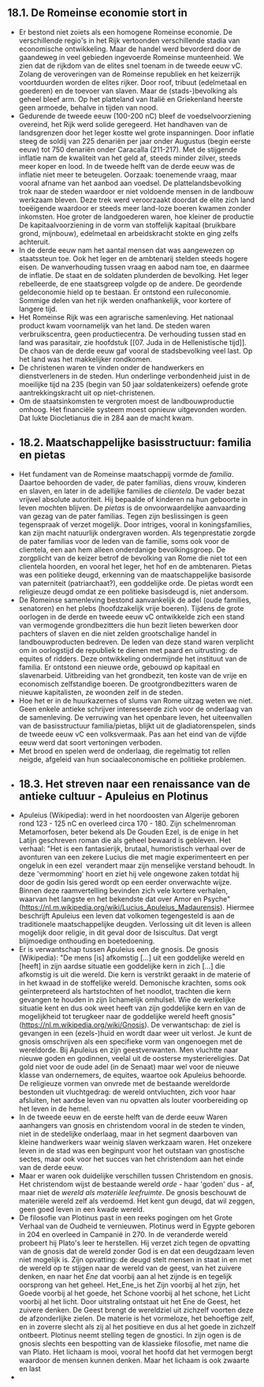 ## 18.1. De Romeinse economie stort in
- Er bestond niet zoiets als een homogene Romeinse economie. De verschillende regio's in het Rijk vertoonden verschillende stadia van economische ontwikkeling. Maar de handel werd bevorderd door de gaandeweg in veel gebieden ingevoerde Romeinse munteenheid. We zien dat de rijkdom van de elites snel toenam in de tweede eeuw vC. Zolang de veroveringen van de Romeinse republiek en het keizerrijk voortduurden worden de elites rijker. Door roof, tribuut (edelmetaal en goederen) en de toevoer van slaven. Maar de (stads-)bevolking als geheel bleef arm. Op het platteland van Italië en Griekenland heerste geen armoede, behalve in tijden van nood.
- Gedurende de tweede eeuw (100-200 nC) bleef de voedselvoorziening overeind, het Rijk werd solide geregeerd. Het handhaven van de landsgrenzen door het leger kostte wel grote inspanningen. Door inflatie steeg de soldij van 225 denariën per jaar onder Augustus (begin eerste eeuw) tot 750 denariën onder Caracalla (211-217). Met de stijgende inflatie nam de kwaliteit van het geld af, steeds minder zilver, steeds meer koper en lood. In de tweede helft van de derde eeuw was de inflatie niet meer te beteugelen. Oorzaak: toenemende vraag, maar vooral afname van het aanbod aan voedsel. De plattelandsbevolking trok naar de steden waardoor er niet voldoende mensen in de landbouw werkzaam bleven. Deze trek werd veroorzaakt doordat de elite zich land toeëigende waardoor er steeds meer land-loze boeren kwamen zonder inkomsten. Hoe groter de landgoederen waren, hoe kleiner de productie De kapitaalvoorziening in de vorm van stoffelijk kapitaal (bruikbare grond, mijnbouw), edelmetaal en arbeidskracht stokte en ging zelfs achteruit.
- In de derde eeuw nam het aantal mensen dat was aangewezen op staatssteun toe. Ook het leger en de ambtenarij stelden steeds hogere eisen. De wanverhouding tussen vraag en aabod nam toe, en daarmee de inflatie. De staat en de soldaten plunderden de bevolking. Het leger rebelleerde, de ene staatsgreep volgde op de andere. De geordende geldeconomie hield op te bestaan. Er ontstond een ruileconomie.  Sommige delen van het rijk werden onafhankelijk, voor kortere of langere tijd.
- Het Romeinse Rijk was een agrarische samenleving. Het nationaal product kwam voornamelijk van het land. De steden waren verbruikscentra, geen productiecentra. De verhouding tussen stad en land was parasitair, zie hoofdstuk [[07. Juda in de Hellenistische tijd]]. De chaos van de derde eeuw gaf vooral de stadsbevolking veel last. Op het land was het makkelijker rondkomen.
- De christenen waren te vinden onder de handwerkers en dienstverleners in de steden. Hun onderlinge verbondenheid juist in de moeilijke tijd na 235 (begin van 50 jaar soldatenkeizers) oefende grote aantrekkingskracht uit op niet-christenen.
- Om de staatsinkomsten te vergroten moest de landbouwproductie omhoog. Het financiële systeem moest opnieuw uitgevonden worden. Dat lukte Diocletianus die in 284 aan de macht kwam.
- ## 18.2. Maatschappelijke basisstructuur: familia en pietas
- Het fundament van de Romeinse maatschappij vormde de _familia_.  Daartoe behoorden de vader, de pater familias, diens vrouw, kinderen en slaven, en later in de adellijke families de _clientela_. De vader bezat vrijwel absolute autoriteit. Hij bepaalde of kinderen na hun geboorte in leven mochten blijven. De _pietas_ is de onvoorwaardelijke aanvaarding van gezag van de pater familias. Tegen zijn beslissingen is geen tegenspraak of verzet mogelijk. Door intriges, vooral in koningsfamilies, kan zijn macht natuurlijk ondergraven worden. Als tegenprestatie zorgde de pater familias voor de leden van de familie, soms ook voor de clientela, een aan hem alleen onderdanige bevolkingsgroep. De zorgplicht van de keizer betrof de bevolking van Rome die niet tot een clientela hoorden, en vooral het leger, het hof en de ambtenaren. Pietas was een politieke deugd, erkenning van de maatschappelijke basisorde van paterniteit (patriarchaat?), een goddelijke orde. De pietas wordt een religieuze deugd omdat ze een politieke basisdeugd is, niet andersom.
- De Romeinse samenleving bestond aanvankelijk de adel (oude families, senatoren) en het plebs (hoofdzakelijk vrije boeren). Tijdens de grote oorlogen in de derde en tweede eeuw vC ontwikkelde zich een stand van vermogende grondbezitters die hun bezit lieten bewerken door pachters of slaven en die niet zelden grootschalige handel in landbouwproducten bedreven. De leden van deze stand waren verplicht om in oorlogstijd de republiek te dienen met paard en uitrusting: de equites of ridders. Deze ontwikkeling ondermijnde het instituut van de familia. Er ontstond een nieuwe orde, gebouwd op kapitaal en slavenarbeid. Uitbreiding van het grondbezit, ten koste van de vrije en economisch zelfstandige boeren. De grootgrondbezitters waren de nieuwe kapitalisten, ze woonden zelf in de steden.
- Hoe het er in de huurkazernes of slums van Rome uitzag weten we niet. Geen enkele antieke schrijver interesseerde zich voor de onderlaag van de samenleving. De verruwing van het openbare leven, het uiteenvallen van de basisstructuur familia/pietas,  blijkt uit de gladiatorenspelen, sinds de tweede eeuw vC een volksvermaak. Pas aan het eind van de vijfde eeuw werd dat soort vertoningen verboden.
- Met brood en spelen werd de onderlaag, die regelmatig tot rellen neigde, afgeleid van hun sociaaleconomische en politieke problemen.
- ## 18.3. Het streven naar een renaissance van de antieke cultuur - Apuleius en Plotinus
- Apuleius (Wikipedia): werd in het noordoosten van Algerije geboren rond 123 - 125 nC en overleed circa 170 - 180. Zijn schelmenroman Metamorfosen, beter bekend als De Gouden Ezel, is de enige in het Latijn geschreven roman die als geheel bewaard is gebleven. Het verhaal: "Het is een fantasierijk, brutaal, humoristisch verhaal over de avonturen van een zekere Lucius die met magie experimenteert en per ongeluk in een ezel  verandert maar zijn menselijke verstand behoudt. In deze 'vermomming' hoort en ziet hij vele ongewone zaken totdat hij door de godin Isis gered wordt op een eerder onverwachte wijze. Binnen deze raamvertelling bevinden zich vele kortere verhalen, waarvan het langste en het bekendste dat over Amor en Psyche" (https://nl.m.wikipedia.org/wiki/Lucius_Apuleius_Madaurensis). Hiermee beschrijft Apuleius een leven dat volkomen tegengesteld is aan de traditionele maatschappelijke deugden. Verlossing uit dit leven is alleen mogelijk door religie, in dit geval door de Isiscultus. Dat vergt blijmoedige onthouding en boetedoening.
- Er is verwantschap tussen Apuleius een de gnosis. De gnosis (Wikipedia): "De mens [is] afkomstig [...] uit een goddelijke wereld en [heeft] in zijn aardse situatie een goddelijke kern in zich [...] die afkomstig is uit die wereld. Die kern is verstrikt geraakt in de materie of in het kwaad in de stoffelijke wereld. Demonische krachten, soms ook geïnterpreteerd als hartstochten of het noodlot, trachten die kern gevangen te houden in zijn lichamelijk omhulsel. Wie de werkelijke situatie kent en dus ook weet heeft van zijn goddelijke kern en van de mogelijkheid tot terugkeer naar de goddelijke wereld heeft gnosis" (https://nl.m.wikipedia.org/wiki/Gnosis). De verwantschap: de ziel is gevangen in een (ezels-)huid en wordt daar weer uit verlost. Je kunt de gnosis omschrijven als een specifieke vorm van ongenoegen met de wereldorde. Bij Apuleius en zijn geestverwanten. Men vluchtte naar nieuwe goden en godinnen, veelal uit de oosterse mysteriereligies. Dat gold niet voor de oude adel (in de Senaat) maar wel voor de nieuwe klasse van ondernemers, de equites, waartoe ook Apuleius behoorde. De religieuze vormen van onvrede met de bestaande wereldorde bestonden uit vluchtgedrag: de wereld ontvluchten, zich voor haar afsluiten, het aardse leven van nu opvatten als louter voorbereiding op het leven in de hemel.
- In de tweede eeuw en de eerste helft van de derde eeuw Waren aanhangers van gnosis en christendom  vooral in de steden te vinden, niet in de stedelijke onderlaag, maar in het segment daarboven van kleine handwerkers waar weinig slaven werkzaam waren. Het onzekere leven in de stad was een beginpunt voor het outstaan van gnostische sectes, maar ook voor het succes van het christendom aan het einde van de derde eeuw.
- Maar er waren ook duidelijke verschillen tussen Christendom en gnosis. Het christendom wijst de  bestaande wereld _orde_ - haar 'goden' dus - af, maar niet de _wereld als materiële leefruimte_. De gnosis beschouwt de materiële wereld zelf als verdoemd. Het kent gun deugd, dat wil zeggen, geen goed leven in een kwade wereld.
- De filosofie van Plotinus past in een reeks pogingen om het Grote Verhaal van de Oudheid te vernieuwen. Plotinus werd in Egypte geboren in 204 en overleed in Campanië in 270. In de veranderde wereld probeert hij Plato's leer te herstellen. Hij verzet zich tegen de opvatting van de gnosis dat de wereld zonder God is en dat een deugdzaam leven niet mogelijk is. Zijn opvatting: de deugd stelt mensen in staat in en met de wereld op te stijgen naar de wereld van de geest, van het zuivere denken, en naar het _Ene_ dat voorbij aan al het zijnde is en tegelijk oorsprong van het geheel. Het_Ene_is het Zijn voorbij al het zijn, het Goede voorbij al het goede, het Schone voorbij al het schone, het Licht voorbij al het licht. Door uitstraling ontstaat uit het Ene de Geest, het zuivere denken. De Geest brengt de wereldziel uit zichzelf voorten deze de afzonderlijke zielen. De materie is het vormeloze, het behoeftige zelf, en in zoverre slecht als zij al het positieve en dus al het goede in zichzelf ontbeert. Plotinus neemt stelling tegen de gnostici. In zijn ogen is de gnosis slechts een bespotting van de klassieke filosofie, met name die van Plato. Het lichaam is mooi, vooral het hoofd dat het vermogen bergt waardoor de mensen kunnen denken. Maar het lichaam is ook zwaarte en last
-